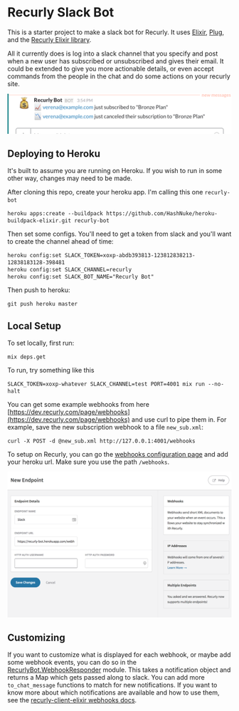 # Recurly Slack Bot

This is a starter project to make a slack bot for Recurly. It uses [Elixir](http://elixir-lang.org/), [Plug](https://github.com/elixir-lang/plug), and the
[Recurly Elixir library](https://github.com/bhelx/recurly-client-elixir).


All it currently does is log into a slack channel that you specify and post when a new user has subscribed or unsubscribed
and gives their email. It could be extended to give you more actionable details, or even accept commands
from the people in the chat and do some actions on your recurly site.

![Recurly Bot Example](/images/bot_example.png "Recurly Bot Example")

## Deploying to Heroku

It's built to assume you are running on Heroku. If you wish to run in some other way, changes may need to be made.

After cloning this repo, create your heroku app. I'm calling this one `recurly-bot`

```
heroku apps:create --buildpack https://github.com/HashNuke/heroku-buildpack-elixir.git recurly-bot
```

Then set some configs. You'll need to get a token from slack and you'll want to create the channel ahead of time:

```
heroku config:set SLACK_TOKEN=xoxp-abdb393813-123812838213-12838183128-398481
heroku config:set SLACK_CHANNEL=recurly
heroku config:set SLACK_BOT_NAME="Recurly Bot"
```

Then push to heroku:

```
git push heroku master
```

## Local Setup

To set locally, first run:

```
mix deps.get
```

To run, try something like this

```
SLACK_TOKEN=xoxp-whatever SLACK_CHANNEL=test PORT=4001 mix run --no-halt
```

You can get some example webhooks from here [https://dev.recurly.com/page/webhooks](https://dev.recurly.com/page/webhooks)
and use curl to pipe them in. For example, save the new subscription webhook to a file `new_sub.xml`:

```
curl -X POST -d @new_sub.xml http://127.0.0.1:4001/webhooks
```

To setup on Recurly, you can go the [webhooks configuration page](https://app.recurly.com/go/configuration/notifications) and add
your heroku url. Make sure you use the path `/webhooks`.

![Recurly Setup](/images/recurly_setup.png "Recurly Setup")

## Customizing

If you want to customize what is displayed for each webhook, or maybe add some webhook events, you can do so in the [RecurlyBot.WebhookResponder](lib/recurly_bot/webhook_responder.ex) module.
This takes a notification object and returns a Map which gets passed along to slack. You can add more `to_chat_message` functions to match for new notifications. If you want to
know more about which notifications are available and how to use them, see the [recurly-client-elixir webhooks docs](https://hexdocs.pm/recurly/Recurly.Webhooks.html).

